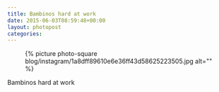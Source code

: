 ```yaml
---
title: Bambinos hard at work
date: 2015-06-03T08:59:48+00:00
layout: photopost
categories:
---
```


<figure class="photo photo--square">
  {% picture photo-square blog/instagram/1a8dff89610e6e36ff43d58625223505.jpg alt="" %}
</figure>

Bambinos hard at work
